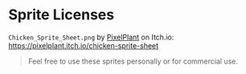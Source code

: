 # Sprite Licenses

`Chicken_Sprite_Sheet.png` by [PixelPlant](https://pixelplant.itch.io/) on
Itch.io: https://pixelplant.itch.io/chicken-sprite-sheet

> Feel free to use these sprites personally or for commercial use.
